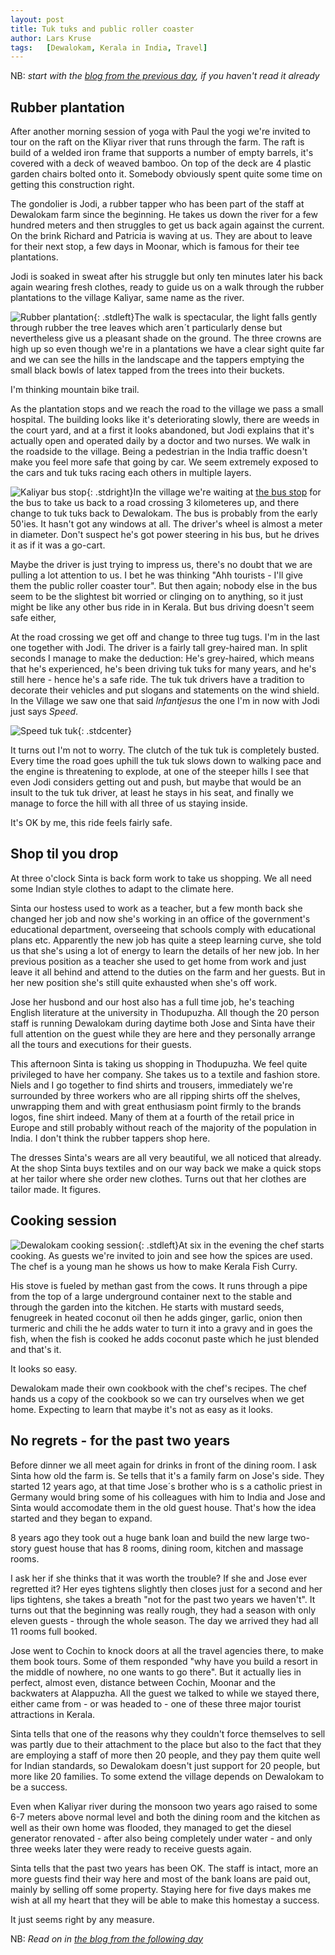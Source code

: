 ```yaml
---
layout: post
title: Tuk tuks and public roller coaster
author: Lars Kruse
tags:   [Dewalokam, Kerala in India, Travel]
---
```


NB: _start with the [blog from the previous day](/en/dewalokam+day+2.html), if you haven't read it already_

##  Rubber plantation
After another morning session of yoga with Paul the yogi we're invited to tour on the raft on the Kliyar river that runs through the farm. The raft is build of a welded iron frame that supports a number of empty barrels, it's covered with a deck of weaved bamboo. On top of the deck are 4 plastic garden chairs bolted onto it. Somebody obviously spent quite some time on getting this construction right.

The gondolier is Jodi, a rubber tapper who has been part of the staff at Dewalokam farm since the beginning. He takes us down the river for a few hundred meters and then struggles to get us back again against the current. On the brink Richard and Patricia is waving at us. They are about to leave for their next stop, a few days in Moonar, which is famous for their tee plantations. 

Jodi is soaked in sweat after his struggle but only ten minutes later his back again wearing fresh clothes, ready to guide us on a walk through the rubber plantations to the village Kaliyar, same name as the river.

![Rubber plantation](/images/blog/DSCN0936.JPG){: .stdleft}The walk is spectacular, the light falls gently through rubber the tree leaves which aren´t particularly dense but nevertheless give us a pleasant shade on the ground. The three crowns are high up so even though we're in a plantations we have a clear sight quite far and we can see the hills in the landscape and the tappers emptying the small black bowls of latex tapped from the trees into their buckets.

I'm thinking mountain bike trail.

As the plantation stops and we reach the road to the village we pass a small hospital. The building looks like it's deteriorating slowly, there are weeds in the court yard, and at a first it looks abandoned, but Jodi explains that it's actually open and operated daily by a doctor and two nurses. We walk in the roadside to the village. Being a pedestrian in the India traffic doesn't make you feel more safe that going by car. We seem extremely exposed to the cars and tuk tuks racing each others in multiple layers.

![Kaliyar bus stop](/images/blog/DSCN0952.JPG){: .stdright}In the village we're waiting at [the bus stop](https://www.google.dk/maps/place/Kaliyar+Bus+Stop/@9.9761191,76.7818962,327m/data=!3m1!1e3!4m7!1m4!3m3!1s0x3b07c03491255e6f:0x38e5e17995079852!2sKaliyar+Bus+Stop!3b1!3m1!1s0x3b07c03491255e6f:0x38e5e17995079852) for the bus to take us back to a road crossing 3 kilometeres up, and there change to tuk tuks back to Dewalokam. The bus is probably from the early 50'ies. It hasn't got any windows at all. The driver's wheel is almost a meter in diameter. Don't suspect he's got power steering in his bus, but he drives it as if it was a go-cart. 

Maybe the driver is just trying to impress us, there's no doubt that we are pulling a lot attention to us. I bet he was thinking "Ahh tourists - I'll give them the public roller coaster tour". But then again; nobody else in the bus seem to be the slightest bit worried or clinging on to anything, so it just might be like any other bus ride in in Kerala. But  bus driving doesn't seem safe either,

At the road crossing we get off and change to three tug tugs. I'm in the last one together with Jodi. The driver is a fairly tall grey-haired man. In split seconds I manage to make the deduction: He's grey-haired, which means that he's experienced, he's been driving tuk tuks for many years, and he's still here - hence he's a safe ride. The tuk tuk drivers have a tradition to decorate their vehicles and put slogans and statements on the wind shield. In the Village we saw one that said _Infantjesus_ the one I'm in now with Jodi just says _Speed_. 

![Speed tuk tuk](/images/blog/DSCN0960.JPG){: .stdcenter}

It turns out I'm not to worry. The clutch of the tuk tuk is completely busted. Every time the road goes uphill the tuk tuk slows down to walking pace and the engine is threatening to explode, at one of the steeper hills I see that even Jodi considers getting out and push, but maybe that would be an insult to the tuk tuk driver, at least he stays in his seat, and finally we manage to force the hill with all three of us staying inside. 

It's OK by me, this ride feels fairly safe.

## Shop til you drop
At three o'clock Sinta is back form work to take us shopping. We all need some Indian style clothes to adapt to the climate here. 

Sinta our hostess used to work as a teacher, but a few month back she changed her job and now she's working in an office of the government's educational department, overseeing that schools comply with educational plans etc. Apparently the new job has quite a steep learning curve, she told us that she's using a lot of energy to learn the details of her new job. In her previous position as a teacher she used to get home from work and just leave it all behind and attend to the duties on the farm and her guests. But in her new position she's still quite exhausted when she's off work.

Jose her husbond and our host also has a full time job, he's teaching English literature at the university in Thodupuzha. All though the 20 person staff is running Dewalokam during daytime both Jose and Sinta have their full attention on the guest while they are here and they personally arrange all the tours and executions for their guests.

This afternoon Sinta is taking us shopping in Thodupuzha. We feel quite privileged to have her company. She takes us to a textile and fashion store. Niels and I go together to find shirts and trousers, immediately we're surrounded by three workers who are all ripping shirts off the shelves, unwrapping them and with great enthusiasm point firmly to the brands logos, fine shirt indeed. Many of them at a fourth of the retail price in Europe and still probably without reach of the majority of the population in India. I don't think the rubber tappers shop here.

The dresses Sinta's wears are all very beautiful, we all noticed that already. At the shop Sinta buys textiles and on our way back we make a quick stops at her tailor where she  order new clothes. Turns out that her clothes are tailor made. It figures.

## Cooking session
![Dewalokam cooking session](/images/blog/DSCN0915.JPG){: .stdleft}At six in the evening the chef starts cooking. As guests we're invited to join and see how the spices are used. The chef is a young man he shows us how to make Kerala Fish Curry.

His stove is fueled by methan gast from the cows. It runs through a pipe from the top of a large underground container next to the stable and through the garden into the kitchen. He starts with mustard seeds, fenugreek in heated coconut oil then he adds ginger, garlic, onion then turmeric and chili the he adds water to turn it into a gravy and in goes the fish, when the fish is cooked he adds coconut paste which he just blended and that's it.

It looks so easy.

Dewalokam made their own cookbook with the chef's recipes. The chef hands us a copy of the cookbook so we can try ourselves when we get home. Expecting to learn that maybe it's not as easy as it looks.

## No regrets - for the past two years
Before dinner we all meet again for drinks in front of the dining room. I ask Sinta how old the farm is. Se tells that it's a family farm on Jose's side. They started 12 years ago, at that time Jose´s brother who is s a catholic priest in Germany would bring some of his colleagues with him to India and Jose and Sinta would accomodate them in the old guest house. That's how the idea started and they began to expand.

8 years ago they took out a huge bank loan and build the new large two-story guest house that has 8 rooms, dining room, kitchen and massage rooms.

I ask her if she thinks that it was worth the trouble? If she and Jose ever regretted it? Her eyes tightens slightly then closes just for a second and her lips tightens, she takes a breath "not for the past two years we haven't". It turns out that the beginning was really rough, they had a season with only eleven guests - through the whole season. The day we arrived they had all 11 rooms full booked.

Jose went to Cochin to knock doors at all the travel agencies there, to make them book tours. Some of them responded "why have you build a resort in the middle of nowhere, no one wants to go there". But it actually lies in perfect, almost even, distance between Cochin, Moonar and the backwaters at Alappuzha. All the guest we talked to while we stayed there, either came from - or was headed to - one of these three major tourist attractions in Kerala.

Sinta tells that one of the reasons why they couldn't force themselves to sell was partly due to their attachment to the place but also to the fact that they are employing a staff of more then 20 people, and they pay them quite well for Indian standards, so Dewalokam  doesn't just support for 20 people, but more like 20 families. To some extend the village depends on Dewalokam to be a success.

Even when Kaliyar river during the monsoon two years ago raised to some 6-7 meters above normal level and both the dining room and the kitchen as well as their own home was flooded, they managed to get the diesel generator renovated - after also being completely under water - and only three weeks later they were ready to receive guests again.

Sinta tells that the past two years has been OK. The staff is intact, more an more guests find their way here and most of the bank loans are paid out, mainly by selling off some property. Staying here for five days makes me wish at all my heart that they will be able to make this homestay a success. 

It just seems right by any measure. 

NB: _Read on in [the blog from the following day](/en/dewalokam+day+4.html)_

